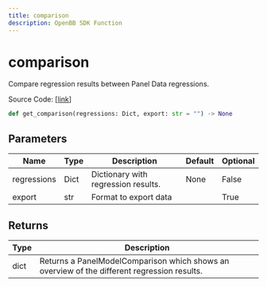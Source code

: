 ```yaml
---
title: comparison
description: OpenBB SDK Function
---
```


# comparison

Compare regression results between Panel Data regressions.

Source Code: [[link](https://github.com/OpenBB-finance/OpenBBTerminal/tree/main/openbb_terminal/econometrics/regression_model.py#L446)]

```python
def get_comparison(regressions: Dict, export: str = "") -> None
```
## Parameters

| Name | Type | Description | Default | Optional |
| ---- | ---- | ----------- | ------- | -------- |
| regressions | Dict | Dictionary with regression results. | None | False |
| export | str | Format to export data |  | True |

## Returns

| Type | Description |
| ---- | ----------- |
| dict | Returns a PanelModelComparison which shows an overview of the different regression results. |

